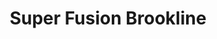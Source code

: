 ---
layout: place
title: "Super Fusion Brookline"
permalink: /massachusetts/brookline/super-fusion-brookline.html
stateAbbr: MA
stateName: Massachusetts
cityName: Brookline
seo:
  name: "Super Fusion Brookline"
  type: Restaurant
  links: http://www.superfusionbrookline.com/
description: "Looking for sushi in Brookline, Massachusetts? Check out Super Fusion Brookline for a delightful Japanese dining experience. Enjoy a variety of sushi and oth..."
place_id: ChIJYe2gXbB544kR7TGExpF5l6I
photos:
  - name: >-
      places/ChIJYe2gXbB544kR7TGExpF5l6I/photos/AeeoHcK_J4fnIevDu741gy9GiNMW-SMS7YwUgQpZiL9mDE51dPQpQHEU8DyKAEbrf1s-FV4wNpm_LzG3_D7glPBXFkgSfSnw8mA9Aotcm7XYrqe9i8hDtPlQMfWwPtXn9SVLsc9YPX_Gt4x9ABVKtwjAXo3vL97QSEsIbtOXP_tlisMSzN1p8OWoIPXN1BDVdJj5pj2t2JWEYCRsztB6dpk37N_mAp0YSggFWyLfvPUJPI6G7gk-VkhQiE_kB4qNh8J3wAVVyIJqUBfhytOaCq7CEdVB-QA4XlroqGPUEUGGfc5q520USikqx1yIGJzT6J4fijHd_2wJKa-jDEXCL2KUY87Br9q6xnpAg1-hwrMGdoot6EjJYJE1GutWGw7_QH3zrwiaF7haiX6mGQhXVdG1Dcw2GDp1x9EkbvWqveKHNRG8WKny
    widthPx: 4032
    heightPx: 1960
    authorAttributions:
      - displayName: Gerard McLean
        uri: https://maps.google.com/maps/contrib/114124617657018940900
        photoUri: >-
          https://lh3.googleusercontent.com/a-/ALV-UjXvfcZBRo6UEz-RxuZggXtGjG3XQmHKf78Fbw_LmLPhnPgErlez=s100-p-k-no-mo
    flagContentUri: >-
      https://www.google.com/local/imagery/report/?cb_client=maps_api_places.places_api&image_key=!1e10!2sCIHM0ogKEICAgICs4Kvj0wE&hl=en-US
    googleMapsUri: >-
      https://www.google.com/maps/place//data=!3m4!1e2!3m2!1sCIHM0ogKEICAgICs4Kvj0wE!2e10!4m2!3m1!1s0x89e379b05da0ed61:0xa2977991c68431ed
  - name: >-
      places/ChIJYe2gXbB544kR7TGExpF5l6I/photos/AeeoHcLFyDJ2UDehyFrsmXon_HUdrdYwqZudNcfDiXJ2TBC5hP6T52FGjCRsrzeNXge8FB_-PIqjRj8wHJhP5vIGnAgBnKjyjCqM3zBnvKSPZ5Jhv1iqw1aHcx_x1ciW8f0Iv1oKT5H1k2Ns-MANOI_vw--2P_N92Jl0Y1CnOaJld8CNGSCxxSuyNBBeDjE1a4PkV3A_iiid9chBHcxKPR6pH3Z8-gftoSKdBijFk85czG7pCNcZJe-tOcmS-6o23L9gFmTYElx_y2-vpzsQZ3dk68KteW40x0Qf4BmL7KgyAPVgUA
    widthPx: 1530
    heightPx: 2048
    authorAttributions:
      - displayName: Super Fusion Brookline
        uri: https://maps.google.com/maps/contrib/108389030724816859097
        photoUri: >-
          https://lh3.googleusercontent.com/a/ACg8ocLrKMgfvikBY-pFvXML2YwyEFr0w2cbn0X6jky-n0SuSTi0nQ=s100-p-k-no-mo
    flagContentUri: >-
      https://www.google.com/local/imagery/report/?cb_client=maps_api_places.places_api&image_key=!1e10!2sAF1QipNMf5l6-WUc16fVBf6S8TaaIyHxAk2o3gGo4mPg&hl=en-US
    googleMapsUri: >-
      https://www.google.com/maps/place//data=!3m4!1e2!3m2!1sAF1QipNMf5l6-WUc16fVBf6S8TaaIyHxAk2o3gGo4mPg!2e10!4m2!3m1!1s0x89e379b05da0ed61:0xa2977991c68431ed
  - name: >-
      places/ChIJYe2gXbB544kR7TGExpF5l6I/photos/AeeoHcIqQUjx7MAZ8Ymlnb6R4KskZXR-wOmQ3Funa_mUAxQgXggD_EbZ5vb1aqQXcDo8YgQ0SKjZL0oYrz93M_CzdZB7piRfbxgouncesOYgWb8kXnuzRcffEa8zcCRhCeRD7Zg1guv4uHCQC5nyMe3tS5Ihhd42YbM7FhAE9wj7gowpP6Yv4iYuD-fbqsx7j96qsfHIr1obGmvAfzd92jd17I1v9cRZ95amSxGXk0YGk1CDPEdyfCGBzzPvo81VXPTdK9tTkiILmu8WSQftKCRtFFAlmvKy33AylkXMAhhmzmU0YfkMV1ASAwHkMJVlKdWjpXWktTm1_j9MM8UDNXc3--YwM_8l_4-JlfeTghT0fxZUNN5wuBu3tQ49P41yZGz3QeDQ_wt7LTMIxG7RYDB-Pp0h4zi5-9CrXv69QZN8XkiXZw
    widthPx: 2160
    heightPx: 2160
    authorAttributions:
      - displayName: 李艳清
        uri: https://maps.google.com/maps/contrib/117526198816508901831
        photoUri: >-
          https://lh3.googleusercontent.com/a/ACg8ocLhdijaIDBBgNZQbyWtbe1k3Ggkz6PwqP-b335yLANI_Fup9Q=s100-p-k-no-mo
    flagContentUri: >-
      https://www.google.com/local/imagery/report/?cb_client=maps_api_places.places_api&image_key=!1e10!2sCIHM0ogKEICAgIC0xOPiLQ&hl=en-US
    googleMapsUri: >-
      https://www.google.com/maps/place//data=!3m4!1e2!3m2!1sCIHM0ogKEICAgIC0xOPiLQ!2e10!4m2!3m1!1s0x89e379b05da0ed61:0xa2977991c68431ed
  - name: >-
      places/ChIJYe2gXbB544kR7TGExpF5l6I/photos/AeeoHcJDo50O6opNHLutAjZXPkkAk9uOm_prujAHYte-__2CBc6OAHT5hTn-p8noYrB-3NhzU2MfapY1RFlrc92JUdYyFwRFXPGpngSy5dRMREJNehkUX2elUC8nHLFRWj-LceWFfllK5OaC4z1gT5dKxpSl5hFYmBFu5DaPP8T-y-sYybCz1ZwD7oyaPqqv2uSjmruGqrV6fxxd75fcN-gPXze7feZUTrKYmgeQD05eIrTiWEIT-VX4orlDd7Guy5Qdl_heHS1VKFTtee_vDpJ8HJ6VNwGOlcRuPAICvX-WY9cAD2csNeTcfbSFvzxihQNSur_YfVN98Ngy6q0USlDCZ95AMKs4jX98P83Obu5xb1ZYEfHPMV_k-nVc7yUaegfezzaXoJZsXqoKWPbTrgQW1pGBV62s8m5weFlcesfMDytwrkhn
    widthPx: 4032
    heightPx: 3024
    authorAttributions:
      - displayName: Layla Dean
        uri: https://maps.google.com/maps/contrib/100999833107366134167
        photoUri: >-
          https://lh3.googleusercontent.com/a-/ALV-UjWXk2Rz0Q_VRXml-1ySu6wh-BaNvWisAGIZQMo22p_Kbb_Zap4smg=s100-p-k-no-mo
    flagContentUri: >-
      https://www.google.com/local/imagery/report/?cb_client=maps_api_places.places_api&image_key=!1e10!2sCIHM0ogKEICAgIDxpN7l3gE&hl=en-US
    googleMapsUri: >-
      https://www.google.com/maps/place//data=!3m4!1e2!3m2!1sCIHM0ogKEICAgIDxpN7l3gE!2e10!4m2!3m1!1s0x89e379b05da0ed61:0xa2977991c68431ed
  - name: >-
      places/ChIJYe2gXbB544kR7TGExpF5l6I/photos/AeeoHcJAV_k4V8hku66aZ9YsIo9NMwzDYYExKwvZZk6KpYp4c0y3uoBQhhFX5r__c1te82A19ewYVaGwWY0a90HT3YHAgweMT02dSbY0QtnuEGJm5G1DrTOLDzFyvuqIxdLxA9mOFgw2dJoDX1kDC7Vb6sr8SZmgXnOLGp0SyvaTWVAd2RpJjcDG-ppSauMwnKVMydEoPpd8XyforPSkjjMDYMOGFPXvzKk64VucOhW7p2ECmApBUJaqjZBQOUYzdArjW0XncRR-pTvsPdtsqgdhueYoCIgpemIqLaO1E95l75Xn29wfG0OVD0UUgGEnoO-DU7tBfFFDAOhQG-VQtERjxXAZNRZpNPDStdIuCNzf75IKTLpWNj9Q4VpUx1s5wpea6e9RawlPfoVbCuoqvFHSJeGFmQtS-Q3a5aTRlt_2bG0EkVR_
    widthPx: 2160
    heightPx: 2160
    authorAttributions:
      - displayName: 李艳清
        uri: https://maps.google.com/maps/contrib/117526198816508901831
        photoUri: >-
          https://lh3.googleusercontent.com/a/ACg8ocLhdijaIDBBgNZQbyWtbe1k3Ggkz6PwqP-b335yLANI_Fup9Q=s100-p-k-no-mo
    flagContentUri: >-
      https://www.google.com/local/imagery/report/?cb_client=maps_api_places.places_api&image_key=!1e10!2sCIHM0ogKEICAgICEwsXhpQE&hl=en-US
    googleMapsUri: >-
      https://www.google.com/maps/place//data=!3m4!1e2!3m2!1sCIHM0ogKEICAgICEwsXhpQE!2e10!4m2!3m1!1s0x89e379b05da0ed61:0xa2977991c68431ed
  - name: >-
      places/ChIJYe2gXbB544kR7TGExpF5l6I/photos/AeeoHcJ4HhNeTKRa7oaYTPD9MoaRNtwaXjrml2RLAkLn2u2-_S8HF6ov10EVwKSP-OFqdQK0cLXDg_Q0Jz0x69iW5i_s4kD9DHlF1kBBz-tZr8gRmTLVlCRHa-cy7ykp8atORpafW_5I9v4tE8EfMfSUoM9YIuG5hRN2cB-1O6-l4_6rJLs7SQItyQs75E5VEgs0HK5F7jDsYjzeB2PFuYFDkOUb57hsBN59QBf2MT3mn3HQ1ck1oz2gJL9HSnCKNHkzVRBVghBJrWeqvtcc-QKsRFK1ZXqW9vHkOZ-scy8acI1xM4yB9bu2OOVk5EPsqnhhKBVk2za_pzooQ5vZOOAA9SQz5y1TcpZLFijLEUQXQpcFc2KuRWhRxzoR-aEYhZDqSYJMTmDPaOehdwdCQSPSwr38grYjPfWRDNfu0Y1hAiQWIQ
    widthPx: 3024
    heightPx: 4032
    authorAttributions:
      - displayName: Alexa Jae
        uri: https://maps.google.com/maps/contrib/117600274068515107845
        photoUri: >-
          https://lh3.googleusercontent.com/a-/ALV-UjVKeF-ciWQRfcm1EZt6B31VzFf8eqIAjZZYe04gMMjgKe3GC-Hz=s100-p-k-no-mo
    flagContentUri: >-
      https://www.google.com/local/imagery/report/?cb_client=maps_api_places.places_api&image_key=!1e10!2sCIHM0ogKEICAgMDA76r7Nw&hl=en-US
    googleMapsUri: >-
      https://www.google.com/maps/place//data=!3m4!1e2!3m2!1sCIHM0ogKEICAgMDA76r7Nw!2e10!4m2!3m1!1s0x89e379b05da0ed61:0xa2977991c68431ed
  - name: >-
      places/ChIJYe2gXbB544kR7TGExpF5l6I/photos/AeeoHcJVYX0sLk-bEgw9uY2_uxiJIfUScnsplJ5Qofb2BqjLXn2O2ZGZdoxbctt6bhehHA7qbo1QZ0kNVhwS3p-43uueQb9uVcNKx7jm1gyuyM8Cbc7aqssnUcJkv5IWcpbBvFgwIZRfWqhtl8386zGjoV9gsgYEIGgQKfFFdC85GfCeh7MNahYGNT8q8XGGsSLxurwVGJf2XzfrQ_vGh6zKu1E0c48kh1tmu9jG0G9UQlLPFKUEO_Jx2CILZQjzFNUy_Yus8hcAeRh-_y4FwsgKR9oY1fARWNlQJ8pOA5N29krtb8vEdhahkFG1k0PCP59dqgWL3xaYL1HAVYRKeWPtLzRTwajcRQfcs_pgz6jr8BavQhN0bhycjGD29KE-tKUmkX01AkrQGgvDd7rxKEMDT2-sFiQ48nlb62SH2WzoNU4rDvYW
    widthPx: 2268
    heightPx: 4032
    authorAttributions:
      - displayName: Mike Trubnikov
        uri: https://maps.google.com/maps/contrib/101769582669644205608
        photoUri: >-
          https://lh3.googleusercontent.com/a-/ALV-UjXzcWfJ9x-gT_M6wWqtGxvpMtv6-9FBmaQ7m5Br_BpDjSf5RrioIQ=s100-p-k-no-mo
    flagContentUri: >-
      https://www.google.com/local/imagery/report/?cb_client=maps_api_places.places_api&image_key=!1e10!2sCIHM0ogKEICAgIDF6Li2vQE&hl=en-US
    googleMapsUri: >-
      https://www.google.com/maps/place//data=!3m4!1e2!3m2!1sCIHM0ogKEICAgIDF6Li2vQE!2e10!4m2!3m1!1s0x89e379b05da0ed61:0xa2977991c68431ed
  - name: >-
      places/ChIJYe2gXbB544kR7TGExpF5l6I/photos/AeeoHcIhTO-S76zObP6PbrqsbiW-Xhq2dKpKX1NF5eRnmXAYLYXiknnLTYymwsJtNX2Mq-hjfZombeRmjPSDY623ndKmiYMPgq1LEXrnJrWvt7bkziLqfxbAXZ-uCRT4ze-fP7asL_8CaMOujuGMUGtyZyw0EiloEaP8PbP4ben-O7R8Hub_DqQ1oieerqMQ6NnQyumT35Zkm3AlNQ7ey6t09TLHXfMb3ybaUUqe478naUDyFIW7hRe5A5bbZwyvouk0j6dEDYrJL2mT_V6Sj2xTHS4cwzo96ET1NTtE0k0HF8cCZlAn2DmybF5qKCqImWRIwGQwqKCXKiY35XRZJ33S1lBiWqkts-X2_rxjZzo-fhS32il4qzwnukx1vTUmah20hHdrvb1zVEi0Bl_crYnbRw7gQ5cqO1Pq38WhMWF0Bbgt8eLZ
    widthPx: 4032
    heightPx: 2268
    authorAttributions:
      - displayName: Mario Konijnenburg
        uri: https://maps.google.com/maps/contrib/115869466373881045645
        photoUri: >-
          https://lh3.googleusercontent.com/a/ACg8ocJyLy9zGL9ag4QJMdnv10hf_0ErY4MAJPRbkWCYPtp6HogLJQ=s100-p-k-no-mo
    flagContentUri: >-
      https://www.google.com/local/imagery/report/?cb_client=maps_api_places.places_api&image_key=!1e10!2sCIHM0ogKEICAgICMuLqkigE&hl=en-US
    googleMapsUri: >-
      https://www.google.com/maps/place//data=!3m4!1e2!3m2!1sCIHM0ogKEICAgICMuLqkigE!2e10!4m2!3m1!1s0x89e379b05da0ed61:0xa2977991c68431ed
  - name: >-
      places/ChIJYe2gXbB544kR7TGExpF5l6I/photos/AeeoHcIYLlMw8H-c3EKAszSeacalqiZZflQ8Eppt--_lLgJSkGHox-s9OXQmP2L3Hb82WCjfGtHwaxqKjl_bX_pj56c06ZUGbTqbPr8ZM7JRjk2h4ohAi8KY6asP-uYhK00TEQ-2kZsYfxBytpwAjzBMwF_rwDuTKDOFmLnn_KOCOqRS_zlucTHd8uLI-WAiRN9O-Yx0N8AE7YKyLFOnnLMWMoWzcwwmLjunOR68-FoypGi77zoXWgydrW8WS40ZpszYww2jU5RXgPKYDt2padF8PHzicvWXg4rHpO-dPYBlV5gAdhLGxlDIey0G2wMQ5uk7noY_WDUjxAegC5fXVYfr7HvXPZiGyyPWK1zFwm3Vpbd1FzHi9ZMY_Vbi0YR6mMwLPuMb1yRS6Al0X4SaFqIslkP19Dhm-5LccTQ30vO-0YhYvw
    widthPx: 3024
    heightPx: 4032
    authorAttributions:
      - displayName: Alessandra Lea
        uri: https://maps.google.com/maps/contrib/113759262105205946105
        photoUri: >-
          https://lh3.googleusercontent.com/a-/ALV-UjUv0Oa1CBF8gY4Pyyul0DBkpKcOv1Du3Gp7xw72yOAIvRu45xr-=s100-p-k-no-mo
    flagContentUri: >-
      https://www.google.com/local/imagery/report/?cb_client=maps_api_places.places_api&image_key=!1e10!2sCIHM0ogKEICAgIDvi573Cg&hl=en-US
    googleMapsUri: >-
      https://www.google.com/maps/place//data=!3m4!1e2!3m2!1sCIHM0ogKEICAgIDvi573Cg!2e10!4m2!3m1!1s0x89e379b05da0ed61:0xa2977991c68431ed
  - name: >-
      places/ChIJYe2gXbB544kR7TGExpF5l6I/photos/AeeoHcIgOEqM36DQwffgUoYeEJTw0moHTjWMSGawv8rLyO1GyJo_KtCiDuQkKuheBRBuC5FovFnsBICjy3Z3jyIutQRv5bduQMWOApp0uTts7fp_S_yEzDyB1ZCtTCtkGuFgKKp_MwIn2LZ7rmFh9c9rvns7UeBKae_hzTy4nc0ATR5LYPJEhsRcv_T8E_W1-KzhS_FlcKc5ca9h4THOWydU68QZRMQ2j91BUbqsCawJFIgGHLGBu6vhor3iYciaxTIYqYRVnNpn7S0uPh75mRPSBj3vtQc2M4Zjn_JA74yVf4PV6mdlie72S8kmUV3ODRjvNlPv9bOrSy3c2grd51bLyzuVQF0tog7qljaiOnGgHeNvMTquTJNm1kq1eGdK5xebNd_XrMlbjUmH1WpvYKxOToT_cZwafgy1K_HNr3IsC3aNsA
    widthPx: 3072
    heightPx: 4080
    authorAttributions:
      - displayName: Rafael Polidoro
        uri: https://maps.google.com/maps/contrib/100467724691883458019
        photoUri: >-
          https://lh3.googleusercontent.com/a-/ALV-UjVyB4JomA3YCMg7x1mrQm-se4Bn44g97ONLZk8GmqaY2EZrOas_Vg=s100-p-k-no-mo
    flagContentUri: >-
      https://www.google.com/local/imagery/report/?cb_client=maps_api_places.places_api&image_key=!1e10!2sCIHM0ogKEICAgICj347cAg&hl=en-US
    googleMapsUri: >-
      https://www.google.com/maps/place//data=!3m4!1e2!3m2!1sCIHM0ogKEICAgICj347cAg!2e10!4m2!3m1!1s0x89e379b05da0ed61:0xa2977991c68431ed
address: 690A Washington St, Brookline, MA 02446, USA
street: 690A Washington St
city: Brookline
state: MA
zip: '02446'
country: USA
neighborhood: Aspinwall Hill
latitude: '42.338731'
longitude: '-71.134499'
accessibility_options:
  wheelchairAccessibleEntrance: true
business_status: OPERATIONAL
name: Super Fusion Brookline
google_maps_links:
  directionsUri: >-
    https://www.google.com/maps/dir//''/data=!4m7!4m6!1m1!4e2!1m2!1m1!1s0x89e379b05da0ed61:0xa2977991c68431ed!3e0
  placeUri: https://maps.google.com/?cid=11715966622635405805
  writeAReviewUri: >-
    https://www.google.com/maps/place//data=!4m3!3m2!1s0x89e379b05da0ed61:0xa2977991c68431ed!12e1
  reviewsUri: >-
    https://www.google.com/maps/place//data=!4m4!3m3!1s0x89e379b05da0ed61:0xa2977991c68431ed!9m1!1b1
  photosUri: >-
    https://www.google.com/maps/place//data=!4m3!3m2!1s0x89e379b05da0ed61:0xa2977991c68431ed!10e5
primary_type: Sushi Restaurant
opening_hours:
  regular: null
  current: null
secondary_opening_hours:
  regular:
    weekdayDescriptions: null
    type: null
  current:
    weekdayDescriptions: null
    type: null
phone: (617) 277-8221
price_level: PRICE_LEVEL_MODERATE
price_range: $20 &ndash; $30
rating: '4.6'
rating_count: 222
website: http://www.superfusionbrookline.com/
reviews: null
parking_options: null
payment_options: null
allow_dogs: null
curbside_pickup: null
delivery: null
dine_in: null
good_for_children: null
good_for_groups: null
good_for_sports: null
live_music: null
menu_for_children: null
outdoor_seating: null
reservable: null
restroom: null
serves_beer: null
serves_breakfast: null
serves_brunch: null
serves_cocktails: null
serves_coffee: null
serves_dinner: null
serves_dessert: null
serves_lunch: null
serves_vegetarian_food: null
serves_wine: null
takeout: null
summary: null

---
